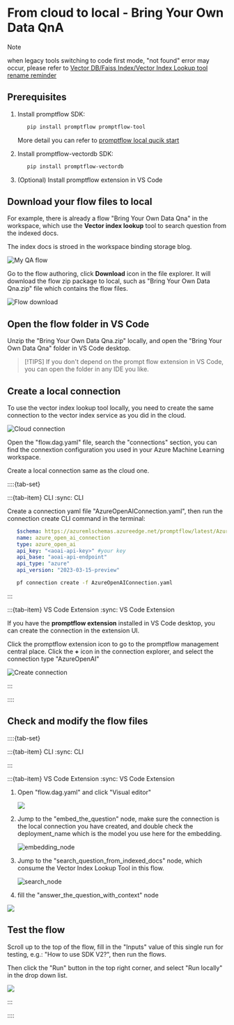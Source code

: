 # From cloud to local - Bring Your Own Data QnA

> [!NOTE]
> when legacy tools switching to code first mode, "not found" error may occur, please refer to [Vector DB/Faiss Index/Vector Index Lookup tool rename reminder](./Tool_Reminder.md)

## Prerequisites

1. Install promptflow SDK: 
   ``` bash
      pip install promptflow promptflow-tool
   ```

   More detail you can refer to [promptflow local qucik start](https://github.com/Azure/promptflow/blob/main/docs/community/local/quick-start.md)

2. Install promptflow-vectordb SDK:
   ``` bash
      pip install promptflow-vectordb
   ```

3. (Optional) Install promptflow extension in VS Code



## Download your flow files to local

For example, there is already a flow "Bring Your Own Data Qna" in the workspace, which use the **Vector index lookup** tool to search question from the indexed docs. 

The index docs is stroed in the workspace binding storage blog.

   ![My QA flow](../../media/from-cloud-to-local-rag-example/my_QA_flow.png)

Go to the flow authoring, click **Download** icon in the file explorer. It will download the flow zip package to local, such as "Bring Your Own Data Qna.zip" file which contains the flow files.

   ![Flow download](../../media/from-cloud-to-local-rag-example/flow_donwload.png)

## Open the flow folder in VS Code

Unzip the "Bring Your Own Data Qna.zip" locally, and open the "Bring Your Own Data Qna" folder in VS Code desktop. 

> [!TIPS]
> If you don't depend on the prompt flow extension in VS Code, you can open the folder in any IDE you like.

## Create a local connection

To use the vector index lookup tool locally, you need to create the same connection to the vector index service as you did in the cloud.

  ![Cloud connection](../../media/from-cloud-to-local-rag-example/my_cloud_conn.png)

Open the "flow.dag.yaml" file, search the "connections" section, you can find the connextion configuration you used in your Azure Machine Learning workspace.

  
Create a local connection same as the cloud one. 

::::{tab-set}

:::{tab-item} CLI :sync: CLI

Create a connection yaml file "AzureOpenAIConnection.yaml", then run the connection create CLI command in the terminal:
``` yaml
   $schema: https://azuremlschemas.azureedge.net/promptflow/latest/AzureOpenAIConnection.schema.json
   name: azure_open_ai_connection
   type: azure_open_ai  
   api_key: "<aoai-api-key>" #your key
   api_base: "aoai-api-endpoint"
   api_type: "azure"
   api_version: "2023-03-15-preview"
```

``` bash
   pf connection create -f AzureOpenAIConnection.yaml
```
:::

:::{tab-item} VS Code Extension :sync: VS Code Extension

If you have the **promptflow extension** installed in VS Code desktop, you can create the connection in the extension UI.

Click the promptflow extension icon to go to the promptflow management central place. Click the **+** icon in the connection explorer, and select the connection type "AzureOpenAI"

   ![Create connection](../../media/from-cloud-to-local-rag-example/vsc_conn_create.png)

:::

::::


## Check and modify the flow files

::::{tab-set}

:::{tab-item} CLI :sync: CLI

:::

:::{tab-item} VS Code Extension :sync: VS Code Extension

1. Open "flow.dag.yaml" and click "Visual editor"

   ![](../../media/from-cloud-to-local-rag-example/VisualEditor.png)

2. Jump to the "embed_the_question" node, make sure the connection is the local connection you have created, and double check the deployment_name which is the model you use here for the embedding.
    
    ![embedding_node](../../media/from-cloud-to-local-rag-example/embed_the_question.png)

 
3. Jump to the "search_question_from_indexed_docs" node, which consume the Vector Index Lookup Tool in this flow.

   ![search_node](../../media/from-cloud-to-local-rag-example/VecotrIndexLookup-Local.png)

4. fill the "answer_the_question_with_context" node

  ![](../../media/from-cloud-to-local-rag-example/answer_the_question_with_context.png)

## Test the flow

Scroll up to the top of the flow, fill in the "Inputs" value of this single run for testing, e.g.: "How to use SDK V2?", then run the flows.

Then click the "Run" button in the top right corner, and select "Run locally" in the drop down list.

   ![](../../media/from-cloud-to-local-rag-example/RunSuccessfully.png)

:::

::::